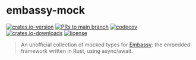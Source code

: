 # embassy-mock

[![crates.io-version](https://img.shields.io/crates/v/embassy-mock.svg)](https://crates.io/crates/embassy-mock)
[![PRs to main branch](https://github.com/cdunster/embassy-mock/actions/workflows/prs-to-main.yaml/badge.svg)](https://github.com/cdunster/embassy-mock/actions/workflows/prs-to-main.yaml)
[![codecov](https://codecov.io/gh/cdunster/embassy-mock/graph/badge.svg?token=XAVNHCM927)](https://codecov.io/gh/cdunster/embassy-mock)
[![crates.io-downloads](https://img.shields.io/crates/d/embassy-mock)](https://crates.io/crates/embassy-mock)
[![license](https://img.shields.io/crates/l/embassy-mock.svg)](https://github.com/cdunster/embassy-mock/blob/main/LICENSE)

> An unofficial collection of mocked types for [Embassy](https://github.com/embassy-rs/embassy): the embedded framework written in Rust, using async/await.

